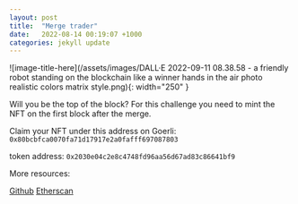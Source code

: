 ```yaml
---
layout: post
title:  "Merge trader"
date:   2022-08-14 00:19:07 +1000
categories: jekyll update
---
```


![image-title-here](/assets/images/DALL·E 2022-09-11 08.38.58 - a friendly robot standing on the blockchain like a winner hands in the air photo realistic colors matrix style.png){: width="250" }

Will you be the top of the block? For this challenge you need to mint the NFT on the first block after the merge. 


Claim your NFT under this address on Goerli:
```0x80bcbfca0070fa71d17917e2a0fafff697087803```

token address:
```0x2030e04c2e8c4748fd96aa56d67ad83c86641bf9```

More resources:

[Github](https://github.com/franz101/mev-olympics-nft/blob/0d61d6bd6763585d53c57ca2d69816f6315362c9/contracts/MevOlympics.sol#L98)
[Etherscan](https://goerli.etherscan.io/address/0x80bcbfca0070fa71d17917e2a0fafff697087803#writeContract)
